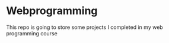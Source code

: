# Webprogramming
This repo is going to store some projects I completed in my web programming course
